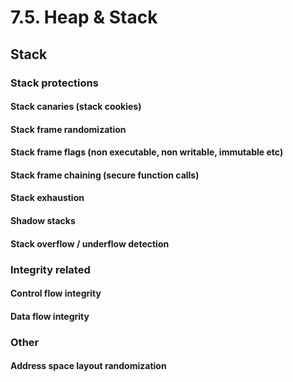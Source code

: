 # 7.5. Heap &amp; Stack

## Stack

### Stack protections

#### Stack canaries (stack cookies)

#### Stack frame randomization

#### Stack frame flags (non executable, non writable, immutable etc)

#### Stack frame chaining (secure function calls)

#### Stack exhaustion

#### Shadow stacks

#### Stack overflow / underflow detection

### Integrity related

#### Control flow integrity

#### Data flow integrity

### Other

#### Address space layout randomization
